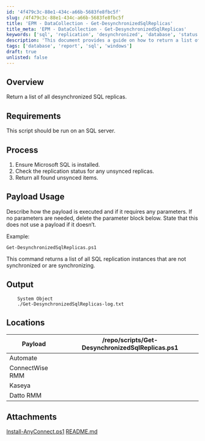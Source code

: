 ```yaml
---
id: '4f479c3c-88e1-434c-a66b-5683fe8fbc5f'
slug: /4f479c3c-88e1-434c-a66b-5683fe8fbc5f
title: 'EPM - DataCollection - Get-DesynchronizedSqlReplicas'
title_meta: 'EPM - DataCollection - Get-DesynchronizedSqlReplicas'
keywords: ['sql', 'replication', 'desynchronized', 'database', 'status']
description: 'This document provides a guide on how to return a list of all desynchronized SQL replicas. It includes requirements, process steps, usage, and output details for executing the script on an SQL server.'
tags: ['database', 'report', 'sql', 'windows']
draft: true
unlisted: false
---
```


## Overview

Return a list of all desynchronized SQL replicas.

## Requirements

This script should be run on an SQL server.

## Process

1. Ensure Microsoft SQL is installed.
2. Check the replication status for any unsynced replicas.
3. Return all found unsynced items.

## Payload Usage

Describe how the payload is executed and if it requires any parameters. If no parameters are needed, delete the parameter block below. State that this does not use a payload if it doesn’t.

Example:
```
Get-DesynchronizedSqlReplicas.ps1
```
This command returns a list of all SQL replication instances that are not synchronized or are synchronizing.

## Output

```
    System Object
    ./Get-DesynchronizedSqlReplicas-log.txt
```

## Locations

| Payload                            | /repo/scripts/Get-DesynchronizedSqlReplicas.ps1 |
|------------------------------------|-------------------------------------------------|
| Automate                           |                                                 |
| ConnectWise RMM                   |                                                 |
| Kaseya                            |                                                 |
| Datto RMM                         |                                                 |
## Attachments
[Install-AnyConnect.ps1](<../../static/attachments/itg/10361486/Install-AnyConnect.ps1>)
[README.md](<../../static/attachments/itg/10361486/README.md>)
